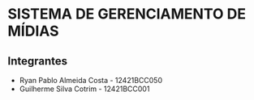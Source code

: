 # SISTEMA DE GERENCIAMENTO DE MÍDIAS

## Integrantes
- Ryan Pablo Almeida Costa - 12421BCC050
- Guilherme Silva Cotrim - 12421BCC001
